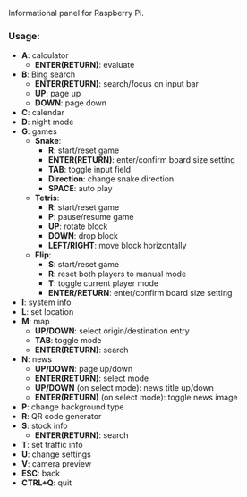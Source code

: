 Informational panel for Raspberry Pi.

### Usage:
- **A**: calculator
  - **ENTER(RETURN)**: evaluate
- **B**: Bing search
  - **ENTER(RETURN)**: search/focus on input bar
  - **UP**: page up
  - **DOWN**: page down
- **C**: calendar
- **D**: night mode
- **G**: games
  - **Snake**:
    - **R**: start/reset game
    - **ENTER(RETURN)**: enter/confirm board size setting
    - **TAB**: toggle input field
    - **Direction**: change snake direction
    - **SPACE**: auto play
  - **Tetris**:
    - **R**: start/reset game
    - **P**: pause/resume game
    - **UP**: rotate block
    - **DOWN**: drop block
    - **LEFT/RIGHT**: move block horizontally
  - **Flip**:
    - **S**: start/reset game
    - **R**: reset both players to manual mode
    - **T**: toggle current player mode
    - **ENTER/RETURN**: enter/confirm board size setting
- **I**: system info
- **L**: set location
- **M**: map
  - **UP/DOWN**: select origin/destination entry
  - **TAB**: toggle mode
  - **ENTER(RETURN)**: search
- **N**: news
  - **UP/DOWN**: page up/down
  - **ENTER(RETURN)**: select mode
  - **UP/DOWN** (on select mode): news title up/down
  - **ENTER(RETURN)** (on select mode): toggle news image
- **P**: change background type
- **R**: QR code generator
- **S**: stock info
  - **ENTER(RETURN)**: search
- **T**: set traffic info
- **U**: change settings
- **V**: camera preview
- **ESC**: back
- **CTRL+Q**: quit
